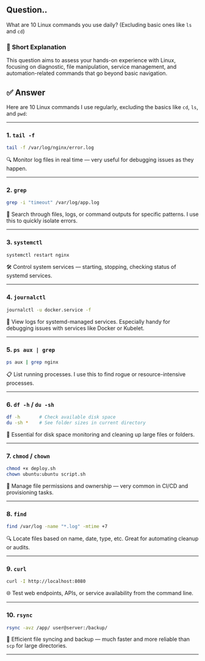 ## Question..  
What are 10 Linux commands you use daily? (Excluding basic ones like `ls` and `cd`)

### 📝 Short Explanation  
This question aims to assess your hands-on experience with Linux, focusing on diagnostic, file manipulation, service management, and automation-related commands that go beyond basic navigation.

## ✅ Answer  
Here are 10 Linux commands I use regularly, excluding the basics like `cd`, `ls`, and `pwd`:

---

### 1. `tail -f`  
```bash
tail -f /var/log/nginx/error.log
```
🔍 Monitor log files in real time — very useful for debugging issues as they happen.

---

### 2. `grep`  
```bash
grep -i "timeout" /var/log/app.log
```
🔎 Search through files, logs, or command outputs for specific patterns. I use this to quickly isolate errors.

---

### 3. `systemctl`  
```bash
systemctl restart nginx
```
🛠️ Control system services — starting, stopping, checking status of systemd services.

---

### 4. `journalctl`  
```bash
journalctl -u docker.service -f
```
🧾 View logs for systemd-managed services. Especially handy for debugging issues with services like Docker or Kubelet.

---

### 5. `ps aux | grep`  
```bash
ps aux | grep nginx
```
📋 List running processes. I use this to find rogue or resource-intensive processes.

---

### 6. `df -h` / `du -sh`  
```bash
df -h       # Check available disk space  
du -sh *    # See folder sizes in current directory
```
💾 Essential for disk space monitoring and cleaning up large files or folders.

---

### 7. `chmod` / `chown`  
```bash
chmod +x deploy.sh  
chown ubuntu:ubuntu script.sh
```
🔐 Manage file permissions and ownership — very common in CI/CD and provisioning tasks.

---

### 8. `find`  
```bash
find /var/log -name "*.log" -mtime +7
```
🔍 Locate files based on name, date, type, etc. Great for automating cleanup or audits.

---

### 9. `curl`  
```bash
curl -I http://localhost:8080
```
🌐 Test web endpoints, APIs, or service availability from the command line.

---

### 10. `rsync`  
```bash
rsync -avz /app/ user@server:/backup/
```
📁 Efficient file syncing and backup — much faster and more reliable than `scp` for large directories.

---
